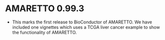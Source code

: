 # AMARETTO 0.99.3

* This marks the first release to BioConductor of AMARETTO. We have included one vignettes which uses a TCGA liver cancer example to show the functionality of AMARETTO.
